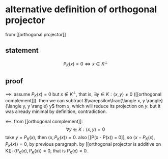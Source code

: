 # alternative definition of orthogonal projector
from [[orthogonal projector]]

## statement
$$P_{K}(x) = 0 \Longleftrightarrow x \in K^{\perp}$$

## proof
$\implies$:
assume $P_{K}(x) = 0$ but $x \not\in K^{\perp}$, that is, $\exists y \in K: \langle x, y \rangle \ne 0$ ([[orthogonal complement]]).
then we can subtract $\varepsilon\frac{\langle x, y \rangle}{\langle y, y \rangle} y$ from $x$, which will reduce its projection on $y$.
but it was already minimal by definition, contradiction.

$\impliedby$:
from [[orthogonal complement]]:
$$\forall y \in K: \langle x, y \rangle = 0$$
take $y = P_{K}(x)$, then $\langle x, P_{K}(x) \rangle = 0$.
also  [[P(x - P(x)) = 0]], so $\langle x - P_{K}(x), P_{K}(x) \rangle = 0$, by previous paragraph.
by [[orthogonal projector is additive on K]]: $\langle P_{K}(x), P_{K}(x) \rangle = 0$, that is $P_{K}(x) = 0$.